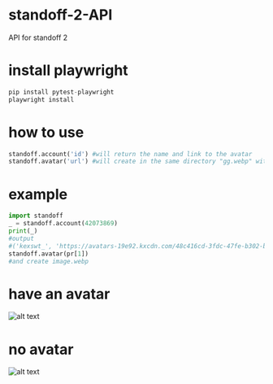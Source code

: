 # standoff-2-API
API for standoff 2
# install playwright
```python
pip install pytest-playwright
playwright install
```
# how to use
```python
standoff.account('id') #will return the name and link to the avatar
standoff.avatar('url') #will create in the same directory "gg.webp" with the image of the avatar if there is no avatar, then the file cannot be opened
```
# example
```python
import standoff
_ = standoff.account(42073869)
print(_)
#output
#('kexswt_', 'https://avatars-19e92.kxcdn.com/48c416cd-3fdc-47fe-b302-bcac3f78dd00')
standoff.avatar(pr[1])
#and create image.webp
```
# have an avatar
![alt text](good.webp "")
# no avatar
![alt text](bad.webp "")
